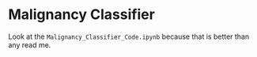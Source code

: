 # Malignancy Classifier

Look at the `Malignancy_Classifier_Code.ipynb` because that is better than any read me.

